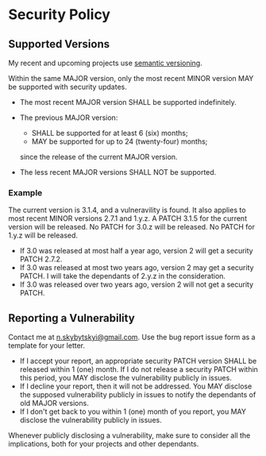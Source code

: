 # Security Policy

## Supported Versions

My recent and upcoming projects use [semantic versioning](https://semver.org/).

Within the same MAJOR version, only the most recent MINOR version  MAY be supported with security updates.

- The most recent MAJOR version SHALL be supported indefinitely.
- The previous MAJOR version:
  - SHALL be supported for at least 6 (six) months;
  - MAY be supported for up to 24 (twenty-four) months;

  since the release of the current MAJOR version.
- The less recent MAJOR versions SHALL NOT be supported.

### Example

The current version is 3.1.4, and a vulneravility is found. It also applies to most recent MINOR versions 2.7.1 and 1.y.z.
A PATCH 3.1.5 for the current version will be released. No PATCH for 3.0.z will be released. No PATCH for 1.y.z will be released.
- If 3.0 was released at most half a year ago, version 2 will get a security PATCH 2.7.2.
- If 3.0 was released at most two years ago, version 2 may get a security PATCH. I will take the dependants of 2.y.z in the consideration.
- If 3.0 was released over two years ago, version 2 will not get a security PATCH.


## Reporting a Vulnerability

Contact me at [n.skybytskyi@gmail.com](mailto:n.skybytskyi@gmail.com).
Use the bug report issue form as a template for your letter.

- If I accept your report, an appropriate security PATCH version SHALL be released within 1 (one) month.
  If I do not release a security PATCH within this period, you MAY disclose the vulnerability publicly in issues.
- If I decline your report, then it will not be addressed.
  You MAY disclose the supposed vulnerability publicly in issues to notify the dependants of old MAJOR versions.
- If I don't get back to you within 1 (one) month of you report, you MAY disclose the vulnerability publicly in issues.

Whenever publicly disclosing a vulnerability, make sure to consider all the implications, both for your projects and other dependants.
